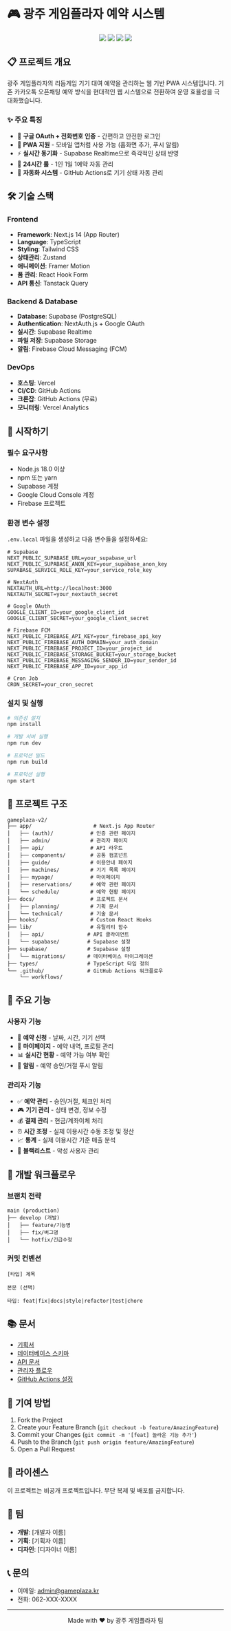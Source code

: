 # 🎮 광주 게임플라자 예약 시스템

<div align="center">
  <img src="https://img.shields.io/badge/Next.js-14-black?style=for-the-badge&logo=next.js" />
  <img src="https://img.shields.io/badge/TypeScript-5.0-blue?style=for-the-badge&logo=typescript" />
  <img src="https://img.shields.io/badge/Supabase-2.0-green?style=for-the-badge&logo=supabase" />
  <img src="https://img.shields.io/badge/TailwindCSS-3.4-06B6D4?style=for-the-badge&logo=tailwindcss" />
</div>

## 📋 프로젝트 개요

광주 게임플라자의 리듬게임 기기 대여 예약을 관리하는 웹 기반 PWA 시스템입니다.
기존 카카오톡 오픈채팅 예약 방식을 현대적인 웹 시스템으로 전환하여 운영 효율성을 극대화했습니다.

### ✨ 주요 특징

- 🔐 **구글 OAuth + 전화번호 인증** - 간편하고 안전한 로그인
- 📱 **PWA 지원** - 모바일 앱처럼 사용 가능 (홈화면 추가, 푸시 알림)
- ⚡ **실시간 동기화** - Supabase Realtime으로 즉각적인 상태 반영
- 🎯 **24시간 룰** - 1인 1일 1예약 자동 관리
- 🤖 **자동화 시스템** - GitHub Actions로 기기 상태 자동 관리

## 🛠️ 기술 스택

### Frontend
- **Framework**: Next.js 14 (App Router)
- **Language**: TypeScript
- **Styling**: Tailwind CSS
- **상태관리**: Zustand
- **애니메이션**: Framer Motion
- **폼 관리**: React Hook Form
- **API 통신**: Tanstack Query

### Backend & Database
- **Database**: Supabase (PostgreSQL)
- **Authentication**: NextAuth.js + Google OAuth
- **실시간**: Supabase Realtime
- **파일 저장**: Supabase Storage
- **알림**: Firebase Cloud Messaging (FCM)

### DevOps
- **호스팅**: Vercel
- **CI/CD**: GitHub Actions
- **크론잡**: GitHub Actions (무료)
- **모니터링**: Vercel Analytics

## 🚀 시작하기

### 필수 요구사항
- Node.js 18.0 이상
- npm 또는 yarn
- Supabase 계정
- Google Cloud Console 계정
- Firebase 프로젝트

### 환경 변수 설정

`.env.local` 파일을 생성하고 다음 변수들을 설정하세요:

```env
# Supabase
NEXT_PUBLIC_SUPABASE_URL=your_supabase_url
NEXT_PUBLIC_SUPABASE_ANON_KEY=your_supabase_anon_key
SUPABASE_SERVICE_ROLE_KEY=your_service_role_key

# NextAuth
NEXTAUTH_URL=http://localhost:3000
NEXTAUTH_SECRET=your_nextauth_secret

# Google OAuth
GOOGLE_CLIENT_ID=your_google_client_id
GOOGLE_CLIENT_SECRET=your_google_client_secret

# Firebase FCM
NEXT_PUBLIC_FIREBASE_API_KEY=your_firebase_api_key
NEXT_PUBLIC_FIREBASE_AUTH_DOMAIN=your_auth_domain
NEXT_PUBLIC_FIREBASE_PROJECT_ID=your_project_id
NEXT_PUBLIC_FIREBASE_STORAGE_BUCKET=your_storage_bucket
NEXT_PUBLIC_FIREBASE_MESSAGING_SENDER_ID=your_sender_id
NEXT_PUBLIC_FIREBASE_APP_ID=your_app_id

# Cron Job
CRON_SECRET=your_cron_secret
```

### 설치 및 실행

```bash
# 의존성 설치
npm install

# 개발 서버 실행
npm run dev

# 프로덕션 빌드
npm run build

# 프로덕션 실행
npm start
```

## 📁 프로젝트 구조

```
gameplaza-v2/
├── app/                    # Next.js App Router
│   ├── (auth)/            # 인증 관련 페이지
│   ├── admin/             # 관리자 페이지
│   ├── api/               # API 라우트
│   ├── components/        # 공통 컴포넌트
│   ├── guide/             # 이용안내 페이지
│   ├── machines/          # 기기 목록 페이지
│   ├── mypage/            # 마이페이지
│   ├── reservations/      # 예약 관련 페이지
│   └── schedule/          # 예약 현황 페이지
├── docs/                  # 프로젝트 문서
│   ├── planning/          # 기획 문서
│   └── technical/         # 기술 문서
├── hooks/                 # Custom React Hooks
├── lib/                   # 유틸리티 함수
│   ├── api/              # API 클라이언트
│   └── supabase/         # Supabase 설정
├── supabase/             # Supabase 설정
│   └── migrations/       # 데이터베이스 마이그레이션
├── types/                # TypeScript 타입 정의
└── .github/              # GitHub Actions 워크플로우
    └── workflows/        
```

## 🔑 주요 기능

### 사용자 기능
- 📅 **예약 신청** - 날짜, 시간, 기기 선택
- 👤 **마이페이지** - 예약 내역, 프로필 관리
- 📊 **실시간 현황** - 예약 가능 여부 확인
- 🔔 **알림** - 예약 승인/거절 푸시 알림

### 관리자 기능
- ✅ **예약 관리** - 승인/거절, 체크인 처리
- 🎮 **기기 관리** - 상태 변경, 정보 수정
- 💰 **결제 관리** - 현금/계좌이체 처리
- ⏰ **시간 조정** - 실제 이용시간 수동 조정 및 정산
- 📈 **통계** - 실제 이용시간 기준 매출 분석
- 🚫 **블랙리스트** - 악성 사용자 관리

## 🔄 개발 워크플로우

### 브랜치 전략
```
main (production)
├── develop (개발)
│   ├── feature/기능명
│   ├── fix/버그명
│   └── hotfix/긴급수정
```

### 커밋 컨벤션
```
[타입] 제목

본문 (선택)

타입: feat|fix|docs|style|refactor|test|chore
```

## 📚 문서

- [기획서](./docs/planning/complete_specification.md)
- [데이터베이스 스키마](./docs/technical/database_schema.md)
- [API 문서](./docs/technical/api_documentation.md)
- [관리자 플로우](./docs/planning/admin_flow.md)
- [GitHub Actions 설정](./docs/GITHUB_ACTIONS_SETUP.md)

## 🤝 기여 방법

1. Fork the Project
2. Create your Feature Branch (`git checkout -b feature/AmazingFeature`)
3. Commit your Changes (`git commit -m '[feat] 놀라운 기능 추가'`)
4. Push to the Branch (`git push origin feature/AmazingFeature`)
5. Open a Pull Request

## 📝 라이센스

이 프로젝트는 비공개 프로젝트입니다. 무단 복제 및 배포를 금지합니다.

## 👥 팀

- **개발**: [개발자 이름]
- **기획**: [기획자 이름]
- **디자인**: [디자이너 이름]

## 📞 문의

- 이메일: admin@gameplaza.kr
- 전화: 062-XXX-XXXX

---

<div align="center">
  Made with ❤️ by 광주 게임플라자 팀
</div>